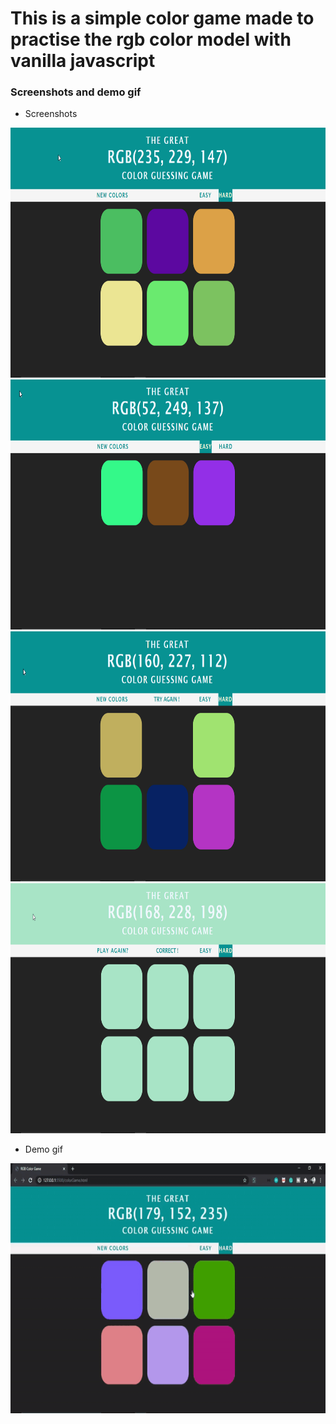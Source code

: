 # This is a simple color game made to practise the rgb color model with vanilla javascript

### Screenshots and demo gif

* Screenshots

<img src = ".\screenshots\image1.png" height="400px" width="800px">
<img src = ".\screenshots\image2.png" height="400px" width="800px">
<img src = ".\screenshots\image3.png" height="400px" width="800px">
<img src = ".\screenshots\image4.png" height="400px" width="800px">

* Demo gif

<img src = ".\screenshots\demo.gif" height="400px" width="800px">